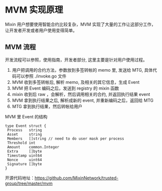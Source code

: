 # MVM 实现原理

Mixin 用户想要使用智能合约比较复杂，MVM 实现了大量的工作让这部分工作，让开发者开发或者用户使用变得简单。

## MVM 流程

开发流程可以参照，使用指南，开发者部分, 这里主要是针对用户使用过程。

1. 用户把调用的合约方法，参数放到多签转帐的 memo 里, 发送给 MTG, 具体代码可以参照 ./invoke.go 文件
2. MVM 收到多签转帐后, 解析 memo, 及相关的其它信息，生成 Event
3. MVM 把 Event 编码之后，发送到 registry 的 mixin 函数
4. mixin 收到后 raw ，会解析，然后调用相关的合约, 并返回执行结果 event
5. MVM 拿到执行结果之后, 解析成新的 event, 并重新编码之后，返回给 MTG
6. MTG 拿到执行结果，然后转帐给用户

MVM 里 Event 的结构

```golang
type Event struct {
 Process   string
 Asset     string
 Members   []string // need to do user mask per process
 Threshold int
 Amount    common.Integer
 Extra     []byte
 Timestamp uint64
 Nonce     uint64
 Signature []byte
}
```

开源代码地址：<https://github.com/MixinNetwork/trusted-group/tree/master/mvm>
